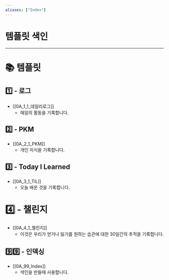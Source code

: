 ```yaml
---
aliases: ["Index"]
---
```


# 템플릿 색인
---
# 📚 템플릿

## 1️⃣ - 로그
- [[0A_1_1_데일리로그]]
	- 매일의 활동을 기록합니다.

## 2️⃣ - PKM
- [[0A_2_1_PKM]]
	- 개인 지식을 기록합니다.

## 3️⃣ - Today I Learned
- [[0A_3_1_TIL]]
	- 오늘 배운 것을 기록합니다.

# 4️⃣ - 챌린지
- [[0A_4_1_챌린지]]
	- 이것은 우리가 얻거나 잃기를 원하는 습관에 대한 30일간의 추적을 기록합니다.

## 9️⃣9️⃣ - 인덱싱
- [[0A_99_Index]]
	- 색인을 만들때 사용합니다.
